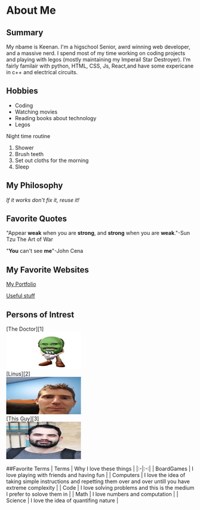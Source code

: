 # About Me

## Summary
My nbame is Keenan. I'm a higschool Senior, awrd winning web developer, and a massive nerd. I spend most of my time working on coding projects and playing with legos (mostly maintaining my Imperail Star Destroyer). I'm fairly familair with python, HTML, CSS, Js, React,and have some expericane in c++ and electrical circuits.

## Hobbies
- Coding
- Watching movies
- Reading books about technology
- Legos

Night time routine
1. Shower
2. Brush teeth
3. Set out cloths for the morning
4. Sleep

## My Philosophy
*If it works don't fix it, reuse it!*

## Favorite Quotes
"Appear __weak__ when you are __strong__, and __strong__ when you are __weak__."-Sun Tzu The Art of War

"__You__ can't see __me__"-John Cena

## My Favorite Websites
[My Portfolio](https://koeh1124.github.io/portfolio/)

[Useful stuff](https://theuselessweb.com/)

## Persons of Intrest
[The Doctor][1]<br>
<kbd>
<img src="imgs/phil.jpg" height="100px" width="200px">
</kbd><br>
[Linus][2]<br>
<kbd>
<img src="imgs/hero.jpg" height="100px" width="200px">
</kbd><br>
[This Guy][3]<br>
<kbd>
<img src="imgs/guy.jpg" height="100px" width="200px">
</kbd><br>

##Favorite Terms
| Terms | Why I love these things |
|:-|:-:|
| BoardGames | I love playing with friends and having fun |
| Computers | I love the idea of taking simple instructions and repetting them over and over untill you have extreme complexity |
| Code | I love solving problems and this is the medium I prefer to solove them in |
| Math | I love numbers and computation |
| Science | I love the idea of quantifing nature |
